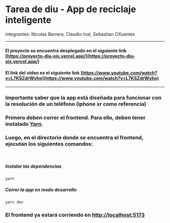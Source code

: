 # Tarea de diu - App de reciclaje inteligente
integrantes:
Nicolas Barrera,
Claudio Inal,
Sebastian Cifuentes

---

#### El proyecto se encuentra desplegado en el siguiente link [https://proyecto-diu-six.vercel.app/](https://proyecto-diu-six.vercel.app/)

#### El link del video es el siguiente link  [https://www.youtube.com/watch?v=L7KSZdrWyho](https://www.youtube.com/watch?v=L7KSZdrWyho)

---

### Importante saber que la app está diseñada para funcionar con la resolución de un teléfono (iphone xr como referencia)
### Primero deben correr el frontend. Para ello, deben tener instalado [Yarn](https://classic.yarnpkg.com/lang/en/docs/install/#mac-stable). 
### Luego, en el directorio donde se encuentra el frontend, ejecutan los siguientes comandos:  

&nbsp;

##### Instalar las dependencias
```
yarn
```

##### Correr la app en modo desarrollo
```
yarn dev
```

### El frontend ya estará corriendo en [http://localhost:5173]()
